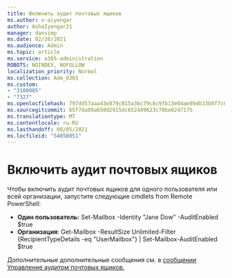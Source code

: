 ```yaml
---
title: Включить аудит почтовых ящиков
ms.author: v-aiyengar
author: AshaIyengar21
manager: dansimp
ms.date: 02/26/2021
ms.audience: Admin
ms.topic: article
ms.service: o365-administration
ROBOTS: NOINDEX, NOFOLLOW
localization_priority: Normal
ms.collection: Adm_O365
ms.custom:
- "3100005"
- "7327"
ms.openlocfilehash: 797dd57aaa43e879c015a36c79c8c9fb13e04ae894b33b0f7c6d9694d1ae1960
ms.sourcegitcommit: b5f7da89a650d2915dc652449623c78be6247175
ms.translationtype: MT
ms.contentlocale: ru-RU
ms.lasthandoff: 08/05/2021
ms.locfileid: "54058051"
---
```

# <a name="turn-on-mailbox-auditing"></a>Включить аудит почтовых ящиков

Чтобы включить аудит почтовых ящиков для одного пользователя или всей организации, запустите следующие cmdlets from Remote PowerShell:

- **Один пользователь:** Set-Mailbox -Identity "Jane Dow" -AuditEnabled $true
- **Организация**: Get-Mailbox -ResultSize Unlimited-Filter {RecipientTypeDetails -eq "UserMailbox"} | Set-Mailbox-AuditEnabled $true

Дополнительные дополнительные сообщения см. в [сообщении Управление аудитом почтовых ящиков.](https://go.microsoft.com/fwlink/?linkid=2103668)